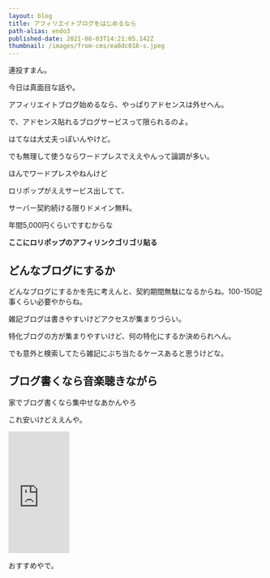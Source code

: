 ```yaml
---
layout: blog
title: アフィリエイトブログをはじめるなら
path-alias: endo3
published-date: 2021-08-03T14:21:05.142Z
thumbnail: /images/from-cms/ea8dc018-s.jpeg
---
```

連投すまん。

今日は真面目な話や。

アフィリエイトブログ始めるなら、やっぱりアドセンスは外せへん。

で、アドセンス貼れるブログサービスって限られるのよ。

はてなは大丈夫っぽいんやけど。

でも無理して使うならワードプレスでええやんって論調が多い。

ほんでワードプレスやねんけど

ロリポップがええサービス出してて、

サーバー契約続ける限りドメイン無料。

年間5,000円くらいですむからな

**ここにロリポップのアフィリンクゴリゴリ貼る**



## **どんなブログにするか**

どんなブログにするかを先に考えんと、契約期間無駄になるからね。100-150記事くらい必要やからね。

雑記ブログは書きやすいけどアクセスが集まりづらい。

特化ブログの方が集まりやすいけど、何の特化にするか決められへん。

でも意外と検索してたら雑記にぶち当たるケースあると思うけどな。

## ブログ書くなら音楽聴きながら

家でブログ書くなら集中せなあかんやろ

これ安いけどええんや。

<iframe style="width:120px;height:240px;" marginwidth="0" marginheight="0" scrolling="no" frameborder="0" src="https://rcm-fe.amazon-adsystem.com/e/cm?ref=qf_sp_asin_til&t=gamegamegame8-22&m=amazon&o=9&p=8&l=as1&IS1=1&detail=1&asins=B08X6ZKQ95&linkId=12bcfb0f5e2c1ab0ff8449dbcdd36619&bc1=FFFFFF&amp;lt1=_top&fc1=333333&lc1=0066C0&bg1=FFFFFF&f=ifr">
    </iframe>



おすすめやで。